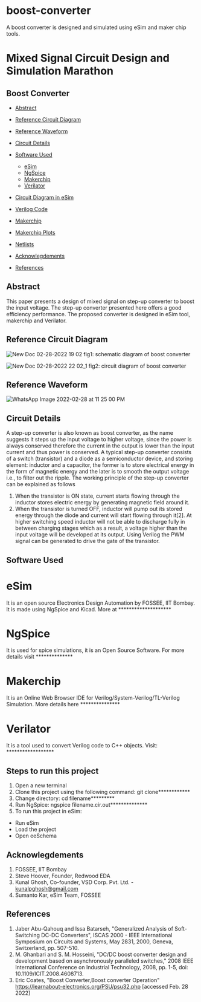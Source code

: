 # boost-converter
A boost converter is  designed and simulated  using eSim and maker chip tools.

# Mixed Signal Circuit Design and Simulation Marathon
## Boost Converter

- [Abstract](#abstract)
- [Reference Circuit Diagram](#reference-circuit-diagram)
- [Reference Waveform](#reference-waveform)
- [Circuit Details](#circuit-details)
- [Software Used](#software-used)
  * [eSim](#esim)
  * [NgSpice](#ngspice)
  * [Makerchip](#makerchip)
  * [Verilator](#verilator)
- [Circuit Diagram in eSim](#circuit-diagram-in-esim)
- [Verilog Code](#verilog-code)
- [Makerchip](#makerchip-1)
- [Makerchip Plots](#makerchip-plots)
- [Netlists](#netlists)



- [Acknowlegdements](#acknowlegdements)
- [References](#acknowlegdements)

## Abstract
This paper presents a design of mixed signal on step-up converter to boost the input voltage. The step-up converter presented here offers a good efficiency performance. The proposed converter is designed in eSim tool, makerchip and Verilator.

## Reference Circuit Diagram
![New Doc 02-28-2022 19 02](https://user-images.githubusercontent.com/43288153/156871589-75ae5d7d-4fbd-4467-a820-e64217985ea2.jpg)
fig1: schematic diagram of boost converter

![New Doc 02-28-2022 22 02_1](https://user-images.githubusercontent.com/43288153/156871644-ca072e83-03f1-4d62-9ae0-27080c7595e8.jpg)
fig2: circuit diagram of boost converter

## Reference Waveform
![WhatsApp Image 2022-02-28 at 11 25 00 PM](https://user-images.githubusercontent.com/43288153/156871763-776cfdf1-fbde-406c-9a15-04a88ec3c403.jpeg)

## Circuit Details
A step-up converter is also known as boost
converter, as the name suggests it steps up the input voltage to higher voltage, since the power is always conserved therefore the current in the output is lower than the input current and thus power is conserved. A typical step-up converter consists of a switch (transistor) and a diode as a semiconductor device, and storing element: inductor and a capacitor, the former is to store electrical energy in the form of magnetic energy and the later is to smooth the output voltage i.e., to filter out the ripple.
The working principle of the step-up converter can
be explained as follows
1) When the transistor is ON state, current starts
flowing through the inductor stores electric energy by generating magnetic field around it. 
2) When the transistor is turned OFF, inductor will
pump out its stored energy through the diode and current will start flowing through it[2]. At higher switching speed inductor will not be able
to discharge fully in between charging stages which as a result, a voltage higher than the input voltage will be developed at its output. Using Verilog the PWM signal can be generated to drive the gate of the transistor. 

##


## Software Used
# eSim
It is an open source Electronics Design Automation by FOSSEE, IIT Bombay. It is made using NgSpice and Kicad.
More at ********************

# NgSpice
It is used for spice simulations, it is an Open Source Software.
For more details visit **************

# Makerchip
It is an Online Web Browser IDE for Verilog/System-Verilog/TL-Verilog Simulation.
More details here ***************
# Verilator
It is a tool used to convert Verilog code to C++ objects.
Visit: ******************

## Steps to run this project
1. Open a new terminal 
2. Clone this project using the following command:
git clone************
3. Change directory:
   cd filename*********
4. Run NgSpice: ngspice filename.cir.out**************
5.  To run this project in eSim:
-  Run eSim
-  Load the project
-  Open eeSchema
## Acknowlegdements
1. FOSSEE, IIT Bombay
2. Steve Hoover, Founder, Redwood EDA
3. Kunal Ghosh, Co-founder, VSD Corp. Pvt. Ltd. - kunalpghosh@gmail.com
4. Sumanto Kar, eSim Team, FOSSEE

## References
1. Jaber Abu-Qahouq and Issa Batarseh, "Generalized Analysis of Soft-Switching DC-DC Converters", ISCAS 2000 - IEEE International Symposium on Circuits and Systems, May 2831, 2000, Geneva, Switzerland, pp. 507-510.
2. M. Ghanbari and S. M. Hosseini, "DC/DC boost converter design and development based on asynchronously paralleled switches," 2008 IEEE International Conference on Industrial Technology, 2008, pp. 1-5, doi: 10.1109/ICIT.2008.4608713.
3. Eric Coates, "Boost Converter,Boost converter Operation" https://learnabout-electronics.org/PSU/psu32.php [accessed Feb. 28 2022]

